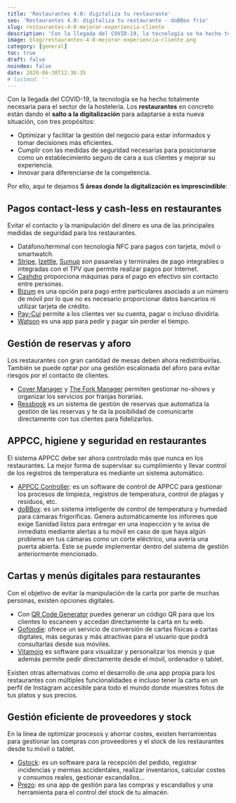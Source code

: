 ```yaml
---
title: 'Restaurantes 4.0: digitaliza tu restaurante'
seo: 'Restaurantes 4.0: digitaliza tu restaurante - doBBox frío'
slug: restaurantes-4-0-mejorar-experiencia-cliente
description: 'Con la llegada del COVID-19, la tecnología se ha hecho totalmente necesaria para el sector de la hostelería. Los restaurantes en concreto están dando el salto'
image: blog/restaurantes-4-0-mejorar-experiencia-cliente.png
category: [general]
toc: true
draft: false
noindex: false
date: 2020-06-30T12:36:35
# lastmod: ''
---
```


Con la llegada del COVID-19, la tecnología se ha hecho totalmente necesaria para el sector de la hostelería. Los **restaurantes** en concreto están dando el **salto a la digitalización** para adaptarse a esta nueva situación, con tres propósitos:

- Optimizar y facilitar la gestión del negocio para estar informados y tomar decisiones más eficientes.
- Cumplir con las medidas de seguridad necesarias para posicionarse como un establecimiento seguro de cara a sus clientes y mejorar su experiencia.
- Innovar para diferenciarse de la competencia.

Por ello, aquí te dejamos **5 áreas donde la digitalización es imprescindible**:

## Pagos contact-less y cash-less en restaurantes

Evitar el contacto y la manipulación del dinero es una de las principales medidas de seguridad para los restaurantes.

- Datáfono/terminal con tecnología NFC para pagos con tarjeta, móvil o smartwatch.
- [Stripe](https://stripe.com/es), [Izettle](https://www.zettle.com/es), [Sumup](https://www.sumup.com/es-es/?gclid=CjwKCAjwxev3BRBBEiwAiB_PWCgz8dazJfXMAoxJdDrsN9lMENAoyRYNx3BKu0fHsXeZlE3D8jGSoxoC_tsQAvD_BwE) son pasarelas y terminales de pago integrables o integradas con el TPV que permite realizar pagos por Internet.
- [Cashdro](https://www.cashdro.com/es/) proporciona máquinas para el pago en efectivo sin contacto entre personas.
- [Bizum](https://bizum.es/) es una opción para pago entre particulares asociado a un número de móvil por lo que no es necesario proporcionar datos bancarios ni utilizar tarjeta de crédito.
- [Pay-Cui](https://paycui.com/ "[nofollow]") permite a los clientes ver su cuenta, pagar o incluso dividirla.
- [Watson](https://thewatsonapp.com/) es una app para pedir y pagar sin perder el tiempo.

## Gestión de reservas y aforo

Los restaurantes con gran cantidad de mesas deben ahora redistribuirlas. También se puede optar por una gestión escalonada del aforo para evitar riesgos por el contacto de clientes.

- [Cover Manager](https://www.covermanager.com/) y [The Fork Manager](https://www.theforkmanager.com/es-es) permiten gestionar no-shows y organizar los servicios por franjas horarias.
- [Ressbook](https://www.ressbook.es/ "[nofollow]") es un sistema de gestión de reservas que automatiza la gestión de las reservas y te da la posibilidad de comunicarte directamente con tus clientes para fidelizarlos.

## APPCC, higiene y seguridad en restaurantes

El sistema APPCC debe ser ahora controlado más que nunca en los restaurantes. La mejor forma de supervisar su cumplimiento y llevar control de los registros de temperatura es mediante un sistema automático.

- [APPCC Controller](https://appcc-controller.com/): es un software de control de APPCC para gestionar los procesos de limpieza, registros de temperatura, control de plagas y residuos, etc.
- [doBBox](/): es un sistema inteligente de control de temperatura y humedad para cámaras frigoríficas. Genera automáticamente los informes que exige Sanidad listos para entregar en una inspección y te avisa de inmediato mediante alertas a tu móvil en caso de que haya algún problema en tus cámaras como un corte eléctrico, una avería una puerta abierta. Este se puede implementar dentro del sistema de gestión anteriormente mencionado.

## Cartas y menús digitales para restaurantes

Con el objetivo de evitar la manipulación de la carta por parte de muchas personas, existen opciones digitales.

- Con [QR Code Generator](https://es.qr-code-generator.com/) puedes generar un código QR para que los clientes lo escaneen y accedan directamente la carta en tu web.
- [Gofoodie](https://gofoodie.app/carta-digital/ "[nofollow]"): ofrece un servicio de conversión de cartas físicas a cartas digitales, más seguras y más atractivas para el usuario que podrá consultarlas desde sus móviles.
- [Vitamojo](https://www.vitamojo.com/) es software para visualizar y personalizar los menús y que además permite pedir directamente desde el móvil, ordenador o tablet.

Existen otras alternativas como el desarrollo de una app propia para los restaurantes con múltiples funcionalidades e incluso tener la carta en un perfil de Instagram accesible para todo el mundo donde muestres fotos de tus platos y sus precios.

## Gestión eficiente de proveedores y stock

En la línea de optimizar procesos y ahorrar costes, existen herramientas para gestionar las compras con proveedores y el stock de los restaurantes desde tu móvil o tablet.

- [Gstock](https://g-stock.es/): es un software para la recepción del pedido, registrar incidencias y mermas accidentales, realizar inventarios, calcular costes y consumos reales, gestionar escandallos…
- [Prezo](https://prezo.es/): es una app de gestión para las compras y escandallos y una herramienta para el control del stock de tu almacén.
